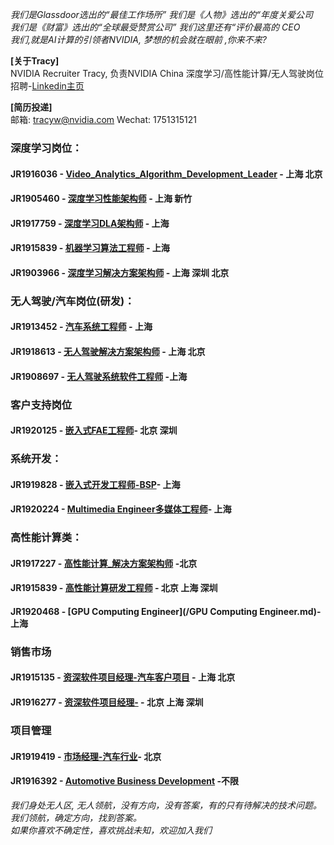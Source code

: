 *我们是Glassdoor选出的“最佳工作场所” 我们是《人物》选出的“年度关爱公司*  
*我们是《财富》选出的“全球最受赞赏公司” 我们这里还有“评价最高的 CEO*  
*我们,就是AI计算的引领者NVIDIA, 梦想的机会就在眼前 ,你来不来?*

**[关于Tracy]**  
NVIDIA Recruiter Tracy, 负责NVIDIA China 深度学习/高性能计算/无人驾驶岗位招聘-[Linkedin主页](https://www.linkedin.com/in/tracy-nvidia/ "悬停显示")

**[简历投递]**    
邮箱: tracyw@nvidia.com     Wechat: 1751315121  


### 深度学习岗位：
#### JR1916036 - [Video_Analytics_Algorithm_Development_Leader](/Video_Analytics_Algorithm_Development_Leader.md) - 上海 北京
#### JR1905460 - [深度学习性能架构师](/深度学习性能架构师.md) - 上海 新竹
#### JR1917759 - [深度学习DLA架构师](/Deep_Learning_Architect_DLA.md) - 上海
#### JR1915839 - [机器学习算法工程师](/机器学习算法工程师.md) - 上海
#### JR1903966 - [深度学习解决方案架构师](/Deep_Learning_Solution_Architect.md) - 上海 深圳 北京

### 无人驾驶/汽车岗位(研发)：
#### JR1913452 - [汽车系统工程师](/Automotive_Solution_Engineer.md) - 上海
#### JR1918613 - [无人驾驶解决方案架构师](/Autonomous_Driving_Solution_Architect.md) - 上海 北京
#### JR1908697 - [无人驾驶系统软件工程师](/Autonomous_Driving_System_Engineer.md) -上海

### 客户支持岗位
#### JR1920125 - [嵌入式FAE工程师](/Senior_FAE_Engineer.md)- 北京 深圳 

### 系统开发：
#### JR1919828 - [嵌入式开发工程师-BSP](/Senior_Embedded_Software_Engineer.md)- 上海
#### JR1920224 - [Multimedia Engineer多媒体工程师](/多媒体软件工程师.md)- 上海

### 高性能计算类：
#### JR1917227 - [高性能计算_解决方案架构师](/HPC_Architect.md) -北京 
#### JR1915839 - [高性能计算研发工程师](/高性能计算研发工程师.md) - 北京 上海 深圳
#### JR1920468 - [GPU Computing Engineer](/GPU Computing Engineer.md)-上海  

### 销售市场
#### JR1915135 - [资深软件项目经理-汽车客户项目](/Senior_Software_Program_Manager.md) - 上海 北京
#### JR1916277 - [资深软件项目经理-](/Customer_Technical_Program_Manager.md) - 北京 上海 深圳  

### 项目管理
#### JR1919419 - [市场经理-汽车行业](/Marketing_Manager_for_Automotive.md)- 北京
#### JR1916392 - [Automotive Business Development](/Automotive_Business_Development_Manager.md) -不限
  
*我们身处无人区, 无人领航，没有方向，没有答案，有的只有待解决的技术问题。我们领航，确定方向，找到答案。  
如果你喜欢不确定性，喜欢挑战未知，欢迎加入我们*


